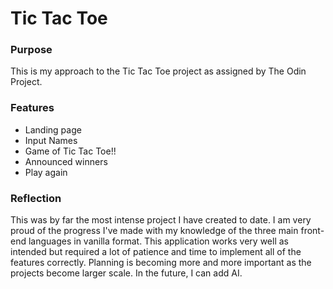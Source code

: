 # Tic Tac Toe

### Purpose
This is my approach to the Tic Tac Toe project as assigned by The Odin Project.

### Features
- Landing page
- Input Names
- Game of Tic Tac Toe!!
- Announced winners
- Play again

### Reflection
This was by far the most intense project I have created to date.  I am very proud of the progress I've made with my knowledge of the three main front-end languages in vanilla format.  This application works very well as intended but required a lot of patience and time to implement all of the features correctly.  Planning is becoming more and more important as the projects become larger scale.  In the future, I can add AI.